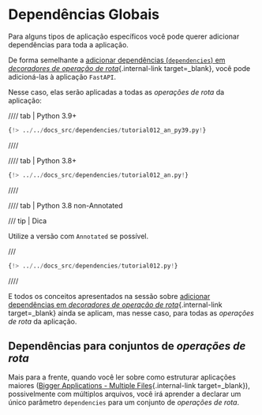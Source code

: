 # Dependências Globais

Para alguns tipos de aplicação específicos você pode querer adicionar dependências para toda a aplicação.

De forma semelhante a [adicionar dependências (`dependencies`) em *decoradores de operação de rota*](dependencies-in-path-operation-decorators.md){.internal-link target=_blank}, você pode adicioná-las à aplicação `FastAPI`.

Nesse caso, elas serão aplicadas a todas as *operações de rota* da aplicação:

//// tab | Python 3.9+

```Python hl_lines="16"
{!> ../../docs_src/dependencies/tutorial012_an_py39.py!}
```

////

//// tab | Python 3.8+

```Python hl_lines="16"
{!> ../../docs_src/dependencies/tutorial012_an.py!}
```

////

//// tab | Python 3.8 non-Annotated

/// tip | Dica

Utilize a versão com `Annotated` se possível.

///

```Python hl_lines="15"
{!> ../../docs_src/dependencies/tutorial012.py!}
```

////

E todos os conceitos apresentados na sessão sobre [adicionar dependências em *decoradores de operação de rota*](dependencies-in-path-operation-decorators.md){.internal-link target=_blank} ainda se aplicam, mas nesse caso, para todas as *operações de rota* da aplicação.

## Dependências para conjuntos de *operações de rota*

Mais para a frente, quando você ler sobre como estruturar aplicações maiores ([Bigger Applications - Multiple Files](../../tutorial/bigger-applications.md){.internal-link target=_blank}), possivelmente com múltiplos arquivos, você irá aprender a declarar um único parâmetro `dependencies` para um conjunto de *operações de rota*.
